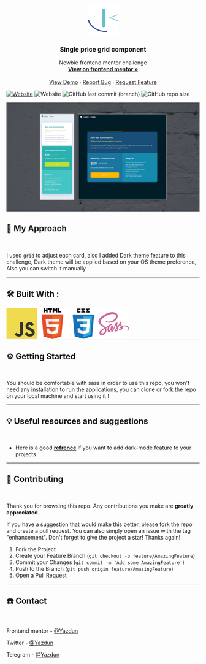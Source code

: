<div id="top"></div>


<!-- PROJECT LOGO -->
<br />
<div align="center">
  <a href="https://www.frontendmentor.io/profile/Yazdun">
    <img src="images/README/frontend-mentor-seeklogo.com.svg" alt="Logo" width="80" height="80">
  </a>

<h3 align="center">Single price grid component</h3>

  <p align="center">
    Newbie frontend mentor challenge
    <br />
    <a href="#"><strong>View on frontend mentor »</strong></a>
    <br />
    <br />
    <a href="#">View Demo</a>
    ·
    <a href="https://github.com/Yazdun/frontend_mentor/issues">Report Bug</a>
    ·
    <a href="https://github.com/Yazdun/frontend_mentor/issues">Request Feature</a>
  </p>
</div>

[![Website](https://img.shields.io/website?down_color=critical&down_message=down&label=netlify&logo=netlify&style=for-the-badge&up_color=brightengreen&up_message=active&url=https%3A%2F%2F**livesiteurlhere**%2F)](LIVE)
![Website](https://img.shields.io/website?down_color=blue&down_message=newbie&label=difficulty&logo=frontendmentor&style=for-the-badge&up_color=blue&up_message=newbie&url=https%3A%2F%2Fwww.frontendmentor.io%2F)
![GitHub last commit (branch)](https://img.shields.io/github/last-commit/yazdun/frontend_mentor/branch_name?logo=git&logoColor=white&style=for-the-badge)
![GitHub repo size](https://img.shields.io/github/repo-size/Yazdun/frontend_mentor?color=violet&logo=github&style=for-the-badge)

![Preview of the solution](./images/README/screenshot.jpg)
## 🚀 My Approach 

<br/>

I used `grid` to adjust each card, also I added Dark theme feature to this challenge, Dark theme will be applied based on your OS theme preference, Also you can switch it manually 

---
## 🛠 Built With :

<img align="left" alt="JavaScript" width="80px" src="https://raw.githubusercontent.com/github/explore/80688e429a7d4ef2fca1e82350fe8e3517d3494d/topics/javascript/javascript.png" />
<img align="left" alt="HTML5" width="80px" src="https://raw.githubusercontent.com/github/explore/80688e429a7d4ef2fca1e82350fe8e3517d3494d/topics/html/html.png" />
<img align="left" alt="CSS3" width="80px" src="https://raw.githubusercontent.com/github/explore/80688e429a7d4ef2fca1e82350fe8e3517d3494d/topics/css/css.png" />
<img align="left" alt="Sass" width="80px" src="https://raw.githubusercontent.com/github/explore/80688e429a7d4ef2fca1e82350fe8e3517d3494d/topics/sass/sass.png" />

<br/>
<br/>
<br/>
<br/>

---
## ⚙️ Getting Started

<br/>

You should be comfortable with sass in order to use this repo, you won't need any installation to run the applications, you can clone or fork the repo on your local machine and start using it !

---

## 💡 Useful resources and suggestions

<br/>

- Here is a good [**refrence**](https://www.ditdot.hr/en/dark-mode-website-tutorial) if you want to add dark-mode feature to your projects

---
## 🤝 Contributing

<br/>

Thank you for browsing this repo. Any contributions you make are **greatly appreciated**.

If you have a suggestion that would make this better, please fork the repo and create a pull request. You can also simply open an issue with the tag "enhancement".
Don't forget to give the project a star! Thanks again!

1. Fork the Project
2. Create your Feature Branch (`git checkout -b feature/AmazingFeature`)
3. Commit your Changes (`git commit -m 'Add some AmazingFeature'`)
4. Push to the Branch (`git push origin feature/AmazingFeature`)
5. Open a Pull Request

---

## ☎️ Contact

<br/>

Frontend mentor - [@Yazdun](https://www.frontendmentor.io/profile/Yazdun)

Twitter - [@Yazdun](https://twitter.com/Yazdun) 

Telegram - [@Yazdun](https://t.me/Yazdun) 







